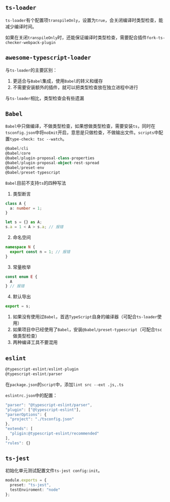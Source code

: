 ## `ts-loader`

`ts-loader`有个配置项`transpileOnly`，设置为`true`，会关闭编译时类型检查，能减少编译时间。

如果在关闭`transpileOnly`时，还能保证编译时类型检查，需要配合插件`fork-ts-checker-webpack-plugin`

## `awesome-typescript-loader`

与`ts-loader`的主要区别：

1. 更适合与`Babel`集成，使用`Babel`的转义和缓存
2. 不需要安装额外的插件，就可以把类型检查放在独立进程中进行

与`ts-loader`相比，类型检查会有些遗漏

## `Babel`

`Babel`中只做编译，不做类型检查，如果想做类型检查，需要安装`ts`，同时在`tsconfig.json`中将`noEmit`开启，意思是只做检查，不做输出文件。`scripts`中配置`type-check: tsc --watch`。

```ts
@babel/cli
@babel/core
@babel/plugin-proposal-class-properties
@babel/plugin-proposal-object-rest-spread
@babel/preset-env
@babel/preset-typescript
```

`Babel`目前不支持`ts`的四种写法

1. 类型断言

```ts
class A {
  a: number = 1;
}

let s = {} as A;
s.a = 1 < A > s.a; // 报错
```

2. 命名空间

```ts
namespace N {
  export const n = 1; // 报错
}
```

3. 常量枚举

```ts
const enum E {
  A
} // 报错
```

4. 默认导出

```ts
export = s;
```

1. 如果没有使用过`Babel`，首选`TypeScript`自身的编译器（可配合`ts-loader`使用）
2. 如果项目中已经使用了`Babel`，安装`@babel/preset-typescript`（可配合`tsc`做类型检查）
3. 两种编译工具不要混用

## `eslint`

```ts
@typescript-eslint/eslint-plugin
@typescript-eslint/parser
```

在`package.json`的`script`中，添加`lint src --ext .js,.ts`

`eslintrc.json`中的配置：

```ts
"parser": "@typescript-eslint/parser",
"plugin": ["@typescript-eslint"],
"parserOptions": {
  "project": "./tsconfig.json"
},
"extends": [
  "pligin:@typescript-eslint/recommended"
],
"rules": {}
```

## `ts-jest`

初始化单元测试配置文件`ts-jest config:init`。

```ts
module.exports = {
  preset: "ts-jest",
  testEnviroment: "node"
};
```
